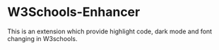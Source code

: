 # W3Schools-Enhancer
This is an extension which provide highlight code, dark mode and font changing in W3schools.
